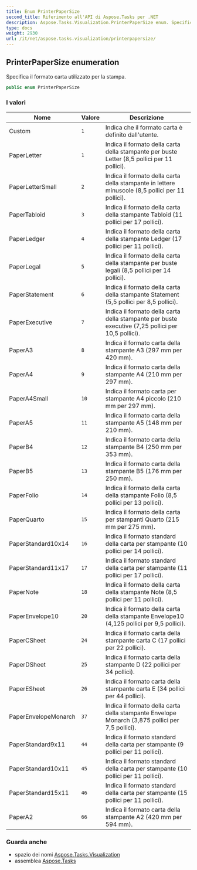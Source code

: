 ```yaml
---
title: Enum PrinterPaperSize
second_title: Riferimento all'API di Aspose.Tasks per .NET
description: Aspose.Tasks.Visualization.PrinterPaperSize enum. Specifica il formato carta utilizzato per la stampa.
type: docs
weight: 2930
url: /it/net/aspose.tasks.visualization/printerpapersize/
---
```

## PrinterPaperSize enumeration

Specifica il formato carta utilizzato per la stampa.

```csharp
public enum PrinterPaperSize
```

### I valori

| Nome | Valore | Descrizione |
| --- | --- | --- |
| Custom | `1` | Indica che il formato carta è definito dall'utente. |
| PaperLetter | `1` | Indica il formato della carta della stampante per buste Letter (8,5 pollici per 11 pollici). |
| PaperLetterSmall | `2` | Indica il formato della carta della stampante in lettere minuscole (8,5 pollici per 11 pollici). |
| PaperTabloid | `3` | Indica il formato della carta della stampante Tabloid (11 pollici per 17 pollici). |
| PaperLedger | `4` | Indica il formato della carta della stampante Ledger (17 pollici per 11 pollici). |
| PaperLegal | `5` | Indica il formato della carta della stampante per buste legali (8,5 pollici per 14 pollici). |
| PaperStatement | `6` | Indica il formato della carta della stampante Statement (5,5 pollici per 8,5 pollici). |
| PaperExecutive | `7` | Indica il formato della carta della stampante per buste executive (7,25 pollici per 10,5 pollici). |
| PaperA3 | `8` | Indica il formato carta della stampante A3 (297 mm per 420 mm). |
| PaperA4 | `9` | Indica il formato carta della stampante A4 (210 mm per 297 mm). |
| PaperA4Small | `10` | Indica il formato carta per stampante A4 piccolo (210 mm per 297 mm). |
| PaperA5 | `11` | Indica il formato carta della stampante A5 (148 mm per 210 mm). |
| PaperB4 | `12` | Indica il formato carta della stampante B4 (250 mm per 353 mm). |
| PaperB5 | `13` | Indica il formato carta della stampante B5 (176 mm per 250 mm). |
| PaperFolio | `14` | Indica il formato della carta della stampante Folio (8,5 pollici per 13 pollici). |
| PaperQuarto | `15` | Indica il formato della carta per stampanti Quarto (215 mm per 275 mm). |
| PaperStandard10x14 | `16` | Indica il formato standard della carta per stampante (10 pollici per 14 pollici). |
| PaperStandard11x17 | `17` | Indica il formato standard della carta per stampante (11 pollici per 17 pollici). |
| PaperNote | `18` | Indica il formato della carta della stampante Note (8,5 pollici per 11 pollici). |
| PaperEnvelope10 | `20` | Indica il formato della carta della stampante Envelope10 (4,125 pollici per 9,5 pollici). |
| PaperCSheet | `24` | Indica il formato carta della stampante carta C (17 pollici per 22 pollici). |
| PaperDSheet | `25` | Indica il formato carta della stampante D (22 pollici per 34 pollici). |
| PaperESheet | `26` | Indica il formato carta della stampante carta E (34 pollici per 44 pollici). |
| PaperEnvelopeMonarch | `37` | Indica il formato della carta della stampante Envelope Monarch (3,875 pollici per 7,5 pollici). |
| PaperStandard9x11 | `44` | Indica il formato standard della carta per stampante (9 pollici per 11 pollici). |
| PaperStandard10x11 | `45` | Indica il formato standard della carta per stampante (10 pollici per 11 pollici). |
| PaperStandard15x11 | `46` | Indica il formato standard della carta per stampante (15 pollici per 11 pollici). |
| PaperA2 | `66` | Indica il formato carta della stampante A2 (420 mm per 594 mm). |

### Guarda anche

* spazio dei nomi [Aspose.Tasks.Visualization](../../aspose.tasks.visualization/)
* assemblea [Aspose.Tasks](../../)



